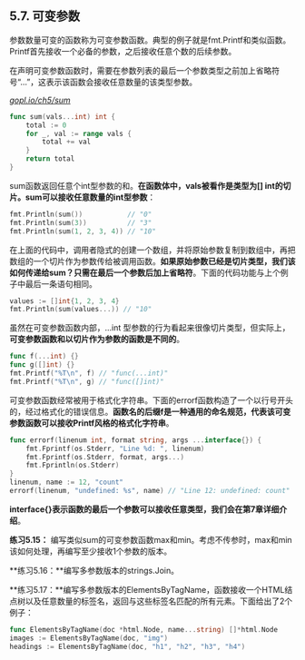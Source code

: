 ## 5.7. 可变参数

参数数量可变的函数称为可变参数函数。典型的例子就是fmt.Printf和类似函数。Printf首先接收一个必备的参数，之后接收任意个数的后续参数。

在声明可变参数函数时，需要在参数列表的最后一个参数类型之前加上省略符号“...”，这表示该函数会接收任意数量的该类型参数。

<u><i>gopl.io/ch5/sum</i></u>
```Go
func sum(vals...int) int {
	total := 0
	for _, val := range vals {
		total += val
	}
	return total
}
```

sum函数返回任意个int型参数的和。**在函数体中，vals被看作是类型为[] int的切片。sum可以接收任意数量的int型参数**：

```Go
fmt.Println(sum())           // "0"
fmt.Println(sum(3))          // "3"
fmt.Println(sum(1, 2, 3, 4)) // "10"
```

在上面的代码中，调用者隐式的创建一个数组，并将原始参数复制到数组中，再把数组的一个切片作为参数传给被调用函数。**如果原始参数已经是切片类型，我们该如何传递给sum？只需在最后一个参数后加上省略符**。下面的代码功能与上个例子中最后一条语句相同。


```Go
values := []int{1, 2, 3, 4}
fmt.Println(sum(values...)) // "10"
```

虽然在可变参数函数内部，...int 型参数的行为看起来很像切片类型，但实际上，**可变参数函数和以切片作为参数的函数是不同的**。


```Go
func f(...int) {}
func g([]int) {}
fmt.Printf("%T\n", f) // "func(...int)"
fmt.Printf("%T\n", g) // "func([]int)"
```

可变参数函数经常被用于格式化字符串。下面的errorf函数构造了一个以行号开头的，经过格式化的错误信息。**函数名的后缀f是一种通用的命名规范，代表该可变参数函数可以接收Printf风格的格式化字符串**。

```Go
func errorf(linenum int, format string, args ...interface{}) {
	fmt.Fprintf(os.Stderr, "Line %d: ", linenum)
	fmt.Fprintf(os.Stderr, format, args...)
	fmt.Fprintln(os.Stderr)
}
linenum, name := 12, "count"
errorf(linenum, "undefined: %s", name) // "Line 12: undefined: count"
```

**interface{}表示函数的最后一个参数可以接收任意类型，我们会在第7章详细介绍**。


**练习5.15：** 编写类似sum的可变参数函数max和min。考虑不传参时，max和min该如何处理，再编写至少接收1个参数的版本。

**练习5.16：**编写多参数版本的strings.Join。

**练习5.17：**编写多参数版本的ElementsByTagName，函数接收一个HTML结点树以及任意数量的标签名，返回与这些标签名匹配的所有元素。下面给出了2个例子：

```Go
func ElementsByTagName(doc *html.Node, name...string) []*html.Node
images := ElementsByTagName(doc, "img")
headings := ElementsByTagName(doc, "h1", "h2", "h3", "h4")
```